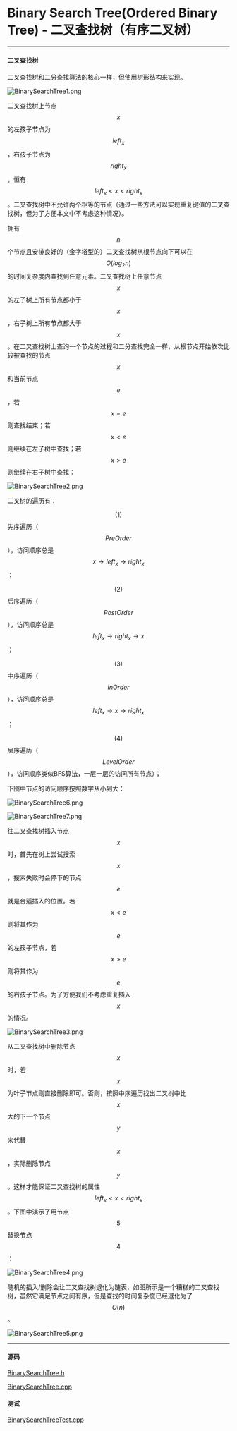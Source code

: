 <script type="text/javascript" src="https://cdnjs.cloudflare.com/ajax/libs/mathjax/2.7.1/MathJax.js?config=TeX-AMS-MML_HTMLorMML"></script>

# Binary Search Tree(Ordered Binary Tree) - 二叉查找树（有序二叉树）

--------

#### 二叉查找树

二叉查找树和二分查找算法的核心一样，但使用树形结构来实现。

![BinarySearchTree1.png](../res/BinarySearchTree1.png)

二叉查找树上节点$$ x $$的左孩子节点为$$ left_{x} $$，右孩子节点为$$ right_{x} $$，恒有$$ left_{x} \lt x \lt right_{x} $$。二叉查找树中不允许两个相等的节点（通过一些方法可以实现重复键值的二叉查找树，但为了方便本文中不考虑这种情况）。

拥有$$ n $$个节点且安排良好的（金字塔型的）二叉查找树从根节点向下可以在$$ O(log_2 n) $$的时间复杂度内查找到任意元素。二叉查找树上任意节点$$ x $$的左子树上所有节点都小于$$ x $$，右子树上所有节点都大于$$ x $$。在二叉查找树上查询一个节点的过程和二分查找完全一样，从根节点开始依次比较被查找的节点$$ x $$和当前节点$$ e $$，若$$ x = e $$则查找结束；若$$ x \lt e $$则继续在左子树中查找；若$$ x \gt e $$则继续在右子树中查找：

![BinarySearchTree2.png](../res/BinarySearchTree2.png)

二叉树的遍历有：

$$ (1) $$ 先序遍历（$$ PreOrder $$），访问顺序总是$$ x \rightarrow left_{x} \rightarrow right_{x} $$；

$$ (2) $$ 后序遍历（$$ PostOrder $$），访问顺序总是$$ left_{x} \rightarrow right_{x} \rightarrow x $$；

$$ (3) $$ 中序遍历（$$ InOrder $$），访问顺序总是$$ left_{x} \rightarrow x \rightarrow right_{x} $$；

$$ (4) $$ 层序遍历（$$ LevelOrder $$），访问顺序类似BFS算法，一层一层的访问所有节点）；

下图中节点的访问顺序按照数字从小到大：

![BinarySearchTree6.png](../res/BinarySearchTree6.png)

![BinarySearchTree7.png](../res/BinarySearchTree7.png)

往二叉查找树插入节点$$ x $$时，首先在树上尝试搜索$$ x $$，搜索失败时会停下的节点$$ e $$就是合适插入的位置。若$$ x \lt e $$则将其作为$$ e $$的左孩子节点，若$$ x \gt e $$则将其作为$$ e $$的右孩子节点。为了方便我们不考虑重复插入$$ x $$的情况。

![BinarySearchTree3.png](../res/BinarySearchTree3.png)

从二叉查找树中删除节点$$ x $$时，若$$ x $$为叶子节点则直接删除即可。否则，按照中序遍历找出二叉树中比$$ x $$大的下一个节点$$ y $$来代替$$ x $$，实际删除节点$$ y $$。这样才能保证二叉查找树的属性$$ left_{x} \lt x \lt right_{x} $$。下图中演示了用节点$$ 5 $$替换节点$$ 4 $$：

![BinarySearchTree4.png](../res/BinarySearchTree4.png)

随机的插入/删除会让二叉查找树退化为链表，如图所示是一个糟糕的二叉查找树，虽然它满足节点之间有序，但是查找的时间复杂度已经退化为了$$ O(n) $$。

![BinarySearchTree5.png](../res/BinarySearchTree5.png)

--------

#### 源码

[BinarySearchTree.h](https://github.com/linrongbin16/Way-to-Algorithm/blob/master/src/DataStructure/BinarySearchTree.h)

[BinarySearchTree.cpp](https://github.com/linrongbin16/Way-to-Algorithm/blob/master/src/DataStructure/BinarySearchTree.cpp)

#### 测试

[BinarySearchTreeTest.cpp](https://github.com/linrongbin16/Way-to-Algorithm/blob/master/src/DataStructure/BinarySearchTreeTest.cpp)

